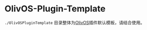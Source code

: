 # OlivOS-Plugin-Template

`./OlivOSPluginTemplate` 目录整体为[OlivOS](https://github.com/OlivOS-Team/OlivOS)插件默认模板，请结合使用。
